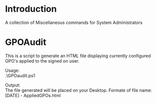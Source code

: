 # Introduction
A collection of Miscellaneous commands for System Administrators

# GPOAudit<br />
This is a script to generate an HTML file displaying currently configured GPO's applied to the signed on user. 

Usage: <br />
.\GPOaudit.ps1 

Output: <br />
The file generated will be placed on your Desktop. Formate of file name: [DATE] - AppliedGPOs.html
